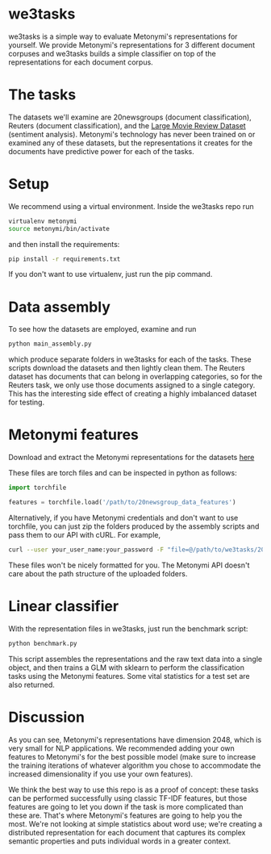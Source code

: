 # we3tasks

we3tasks is a simple way to evaluate Metonymi's representations for yourself. We provide Metonymi's representations
for 3 different document corpuses and we3tasks builds a simple classifier on top of the representations
for each document corpus.

# The tasks

The datasets we'll examine are 20newsgroups (document classification), Reuters (document classification), and the
[Large Movie Review Dataset](http://ai.stanford.edu/~amaas/data/sentiment/) (sentiment analysis). Metonymi's technology has never been trained on or examined any of these datasets, but the representations it creates for the documents have predictive power for each of the tasks.

# Setup

We recommend using a virtual environment. Inside the we3tasks repo run

``` bash
virtualenv metonymi
source metonymi/bin/activate
```

 and then install the requirements:

 ```bash
 pip install -r requirements.txt
 ```

 If you don't want to use virtualenv, just run the pip command.

 # Data assembly

 To see how the datasets are employed, examine and run

 ``` bash
 python main_assembly.py
 ```

 which produce separate folders in we3tasks for each of the tasks. These scripts download the datasets and then
 lightly clean them. The Reuters dataset has documents that can belong in overlapping categories, so for the Reuters
 task, we only use those documents assigned to a single category. This has the interesting side effect of creating a highly
 imbalanced dataset for testing.

 # Metonymi features

Download and extract the Metonymi representations for the datasets [here](https://s3-us-west-2.amazonaws.com/metonymipublic/we3tasks_features12.tar.gz)

These files are torch files and can be inspected in python as follows:

```python
import torchfile

features = torchfile.load('/path/to/20newsgroup_data_features')
```

Alternatively, if you have Metonymi credentials and don't want to use torchfile,
you can just zip the folders produced by the assembly scripts and pass them to our API with cURL. For example,

```bash
curl --user your_user_name:your_password -F "file=@/path/to/we3tasks/20newsgroups.zip" -F "title=20newsgroup" https://api.metonymi.ai/process/uploads/upload_file
```

These files won't be nicely formatted for you. The Metonymi API doesn't care about the path structure of the uploaded folders.

# Linear classifier

With the representation files in we3tasks, just run the benchmark script:

```bash
python benchmark.py
```

This script assembles the representations and the raw text data into a single object, and then trains a GLM with sklearn
to perform the classification tasks using the Metonymi features. Some vital statistics for a test set are also returned.

# Discussion

As you can see, Metonymi's representations have dimension 2048, which is very small for NLP applications. We recommended adding
your own features to Metonymi's for the best possible model (make sure to increase the training iterations of whatever
algorithm you chose to accommodate the increased dimensionality if you use your own features).

We think the best way to use this repo is as a proof of concept: these tasks can be performed successfully using classic TF-IDF
features, but those features are going to let you down if the task is more complicated than these are. That's where Metonymi's
features are going to help you the most. We're not looking at simple statistics about word use; we're creating a distributed
representation for each document that captures its complex semantic properties and puts individual words in a greater context.
